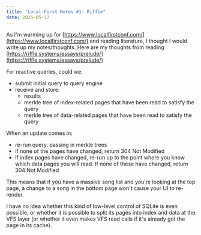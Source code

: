 ```yaml
---
title: "Local-First Notes #1: Riffle"
date: 2025-05-17
---
```


As I'm warming up for [https://www.localfirstconf.com/](https://www.localfirstconf.com/) and reading literature, I thought I would write up my notes/thoughts. Here are my thoughts from reading [https://riffle.systems/essays/prelude/](https://riffle.systems/essays/prelude/)

For reactive queries, could we:

* submit initial query to query engine
* receive and store:
  * results
  * merkle tree of index-related pages that have been read to satisfy the query
  * merkle tree of data-related pages that have been read to satisfy the query

When an update comes in:

* re-run query, passing in merkle trees
* if none of the pages have changed, return 304 Not Modified
* if index pages have changed, re-run up to the point where you know which data pages you will read. If none of these have changed, return 304 Not Modified

This means that if you have a massive song list and you're looking at the top page, a change to a song in the bottom page won't cause your UI to re-render.

I have no idea whether this kind of low-level control of SQLite is even possible, or whether it is possible to split its pages into index and data at the VFS layer (or whether it even makes VFS read calls if it's already got the page in its cache).
